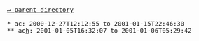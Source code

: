 <pre>
  <a href="../">&#x21b5; parent directory</a>
  
  * ac: 2000-12-27T12:12:55 to 2001-01-15T22:46:30
  ** ac<a href="h">h</a>: 2001-01-05T16:32:07 to 2001-01-06T05:29:42
</pre>
